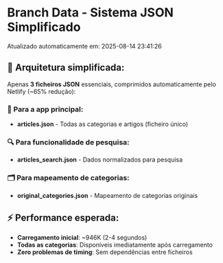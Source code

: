 # Branch Data - Sistema JSON Simplificado
Atualizado automaticamente em: 2025-08-14 23:41:26

## 🎯 Arquitetura simplificada:
Apenas **3 ficheiros JSON** essenciais, comprimidos automaticamente pelo Netlify (~65% redução):

### 📱 Para a app principal:
- **articles.json** - Todas as categorias e artigos (ficheiro único)

### 🔍 Para funcionalidade de pesquisa:
- **articles_search.json** - Dados normalizados para pesquisa

### 🗂️ Para mapeamento de categorias:
- **original_categories.json** - Mapeamento de categorias originais

## ⚡ Performance esperada:
- **Carregamento inicial**: ~946K (2-4 segundos)
- **Todas as categorias**: Disponíveis imediatamente após carregamento
- **Zero problemas de timing**: Sem dependências entre ficheiros
